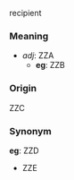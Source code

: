 recipient
### Meaning
+ _adj_: ZZA
    + __eg__: ZZB

### Origin

ZZC

### Synonym

__eg__: ZZD

+ ZZE



